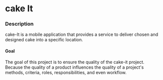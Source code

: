 # cake It
### Description
cake-It is a mobile application that provides a service to deliver chosen and designed cake into a specific location.
#### Goal 
The goal of this project is to ensure the quality of the cake-it project. Because the quality of a product influences the quality of a project's methods, criteria, roles, responsibilities, and even workflow.
